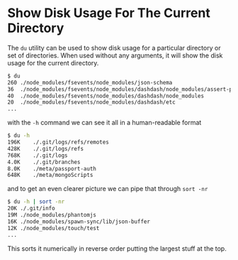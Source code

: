 # Show Disk Usage For The Current Directory

The `du` utility can be used to show disk usage for a particular directory
or set of directories.
When used without any arguments, it will show the disk usage for the current directory.

```bash
$ du
260	./node_modules/fsevents/node_modules/json-schema
36	./node_modules/fsevents/node_modules/dashdash/node_modules/assert-plus
40	./node_modules/fsevents/node_modules/dashdash/node_modules
20	./node_modules/fsevents/node_modules/dashdash/etc
...
```

with the `-h` command we can see it all in a human-readable format

```bash
$ du -h
196K	./.git/logs/refs/remotes
428K	./.git/logs/refs
768K	./.git/logs
4.0K	./.git/branches
8.0K	./meta/passport-auth
648K	./meta/mongoScripts

```

and to get an even clearer picture we can pipe that through `sort -nr`

```bash
$ du -h | sort -nr
20K	./.git/info
19M	./node_modules/phantomjs
16K	./node_modules/spawn-sync/lib/json-buffer
12K	./node_modules/touch/test
...
```

This sorts it numerically in reverse order putting the largest stuff at the
top.
